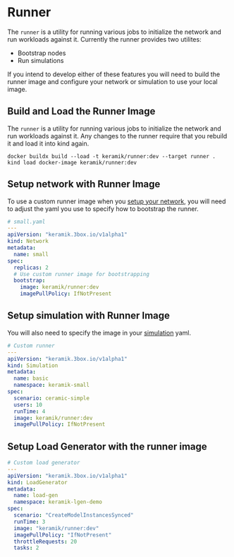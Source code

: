 # Runner

The `runner` is a utility for running various jobs to initialize the network and run workloads against it.
Currently the runner provides two utilites:

* Bootstrap nodes
* Run simulations

If you intend to develop either of these features you will need to build the runner image and configure your network or simulation to use your local image.


## Build and Load the Runner Image


The `runner` is a utility for running various jobs to initialize the network and run workloads against it.
Any changes to the runner require that you rebuild it and load it into kind again.

```shell
docker buildx build --load -t keramik/runner:dev --target runner .
kind load docker-image keramik/runner:dev
```

## Setup network with Runner Image

To use a custom runner image when you [setup your network](./setup_network.md), you will need to adjust the yaml you
use to specify how to bootstrap the runner.

```yaml
# small.yaml
---
apiVersion: "keramik.3box.io/v1alpha1"
kind: Network
metadata:
  name: small
spec:
  replicas: 2
  # Use custom runner image for bootstrapping
  bootstrap:
    image: keramik/runner:dev
    imagePullPolicy: IfNotPresent
```

## Setup simulation with Runner Image

You will also need to specify the image in your [simulation](./simulation.md) yaml.

```yaml
# Custom runner
---
apiVersion: "keramik.3box.io/v1alpha1"
kind: Simulation
metadata:
  name: basic
  namespace: keramik-small
spec:
  scenario: ceramic-simple
  users: 10
  runTime: 4
  image: keramik/runner:dev
  imagePullPolicy: IfNotPresent
```

## Setup Load Generator with the runner image 
```yaml
# Custom load generator
---
apiVersion: "keramik.3box.io/v1alpha1"
kind: LoadGenerator
metadata:
  name: load-gen
  namespace: keramik-lgen-demo
spec:
  scenario: "CreateModelInstancesSynced"
  runTime: 3
  image: "keramik/runner:dev"
  imagePullPolicy: "IfNotPresent"
  throttleRequests: 20
  tasks: 2
```